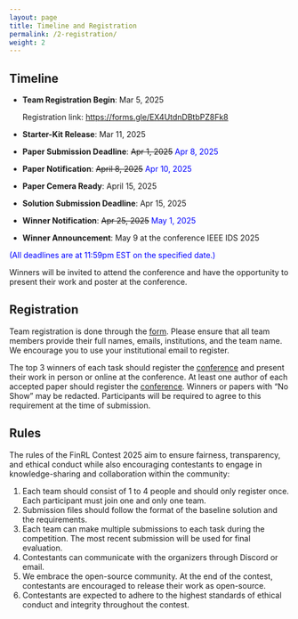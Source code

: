 ```yaml
---
layout: page
title: Timeline and Registration
permalink: /2-registration/
weight: 2
---
```


## Timeline
* **Team Registration Begin**: Mar 5, 2025
  
  Registration link: https://forms.gle/EX4UtdnDBtbPZ8Fk8
* **Starter-Kit Release**: Mar 11, 2025
* **Paper Submission Deadline**: ~~Apr 1, 2025~~ <span style="color:blue;">Apr 8, 2025</span>
* **Paper Notification**: ~~April 8, 2025~~ <span style="color:blue;">Apr 10, 2025</span>
* **Paper Cemera Ready**: April 15, 2025
* **Solution Submission Deadline**: Apr 15, 2025
* **Winner Notification**: ~~Apr 25, 2025~~ <span style="color:blue;">May 1, 2025</span>
* **Winner Announcement**: May 9 at the conference IEEE IDS 2025

<span style="color:blue;">(All deadlines are at 11:59pm EST on the specified date.)</span>

Winners will be invited to attend the conference and have the opportunity to present their work and poster at the conference.


## Registration
Team registration is done through the [form](https://docs.google.com/forms/d/e/1FAIpQLSc5alzcOL2J42uYbHzmiCAMQ-4QzyFX70m7VkKFKjnIbpOShw/viewform?usp=header). Please ensure that all team members provide their full names, emails, institutions, and the team name. We encourage you to use your institutional email to register.

The top 3 winners of each task should register the [conference](https://www.cloud-conf.net/datasec/2025/ids/) and present their work in person or online at the conference. At least one author of each accepted paper should register the [conference](https://www.cloud-conf.net/datasec/2025/ids/). Winners or papers with “No Show” may be redacted. Participants will be required to agree to this requirement at the time of submission.


## Rules
The rules of the FinRL Contest 2025 aim to ensure fairness, transparency, and ethical conduct while also encouraging contestants to engage in knowledge-sharing and collaboration within the community:

1. Each team should consist of 1 to 4 people and should only register once. Each participant must join one and only one team.
2. Submission files should follow the format of the baseline solution and the requirements.
3. Each team can make multiple submissions to each task during the competition. The most recent submission will be used for final evaluation.
4. Contestants can communicate with the organizers through Discord or email.
5. We embrace the open-source community. At the end of the contest, contestants are encouraged to release their work as open-source.
6. Contestants are expected to adhere to the highest standards of ethical conduct and integrity throughout the contest.
